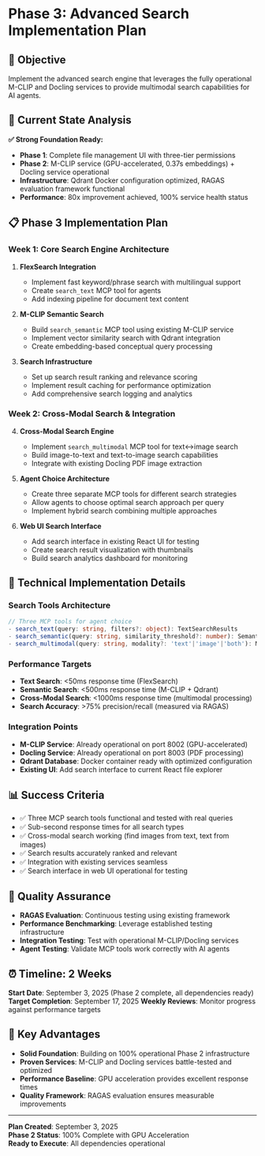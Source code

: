 # Phase 3: Advanced Search Implementation Plan

## 🎯 Objective
Implement the advanced search engine that leverages the fully operational M-CLIP and Docling services to provide multimodal search capabilities for AI agents.

## 🚀 Current State Analysis
**✅ Strong Foundation Ready:**
- **Phase 1**: Complete file management UI with three-tier permissions
- **Phase 2**: M-CLIP service (GPU-accelerated, 0.37s embeddings) + Docling service operational
- **Infrastructure**: Qdrant Docker configuration optimized, RAGAS evaluation framework functional
- **Performance**: 80x improvement achieved, 100% service health status

## 📋 Phase 3 Implementation Plan

### **Week 1: Core Search Engine Architecture**
1. **FlexSearch Integration**
   - Implement fast keyword/phrase search with multilingual support
   - Create `search_text` MCP tool for agents
   - Add indexing pipeline for document text content

2. **M-CLIP Semantic Search**
   - Build `search_semantic` MCP tool using existing M-CLIP service
   - Implement vector similarity search with Qdrant integration
   - Create embedding-based conceptual query processing

3. **Search Infrastructure**
   - Set up search result ranking and relevance scoring
   - Implement result caching for performance optimization
   - Add comprehensive search logging and analytics

### **Week 2: Cross-Modal Search & Integration**
4. **Cross-Modal Search Engine**
   - Implement `search_multimodal` MCP tool for text↔image search
   - Build image-to-text and text-to-image search capabilities
   - Integrate with existing Docling PDF image extraction

5. **Agent Choice Architecture**
   - Create three separate MCP tools for different search strategies
   - Allow agents to choose optimal search approach per query
   - Implement hybrid search combining multiple approaches

6. **Web UI Search Interface**
   - Add search interface in existing React UI for testing
   - Create search result visualization with thumbnails
   - Build search analytics dashboard for monitoring

## 🔧 Technical Implementation Details

### **Search Tools Architecture**
```typescript
// Three MCP tools for agent choice
- search_text(query: string, filters?: object): TextSearchResults
- search_semantic(query: string, similarity_threshold?: number): SemanticSearchResults  
- search_multimodal(query: string, modality?: 'text'|'image'|'both'): MultimodalSearchResults
```

### **Performance Targets**
- **Text Search**: <50ms response time (FlexSearch)
- **Semantic Search**: <500ms response time (M-CLIP + Qdrant)
- **Cross-Modal Search**: <1000ms response time (multimodal processing)
- **Search Accuracy**: >75% precision/recall (measured via RAGAS)

### **Integration Points**
- **M-CLIP Service**: Already operational on port 8002 (GPU-accelerated)
- **Docling Service**: Already operational on port 8003 (PDF processing)
- **Qdrant Database**: Docker container ready with optimized configuration
- **Existing UI**: Add search interface to current React file explorer

## 📊 Success Criteria
- ✅ Three MCP search tools functional and tested with real queries
- ✅ Sub-second response times for all search types
- ✅ Cross-modal search working (find images from text, text from images)
- ✅ Search results accurately ranked and relevant
- ✅ Integration with existing services seamless
- ✅ Search interface in web UI operational for testing

## 🔄 Quality Assurance
- **RAGAS Evaluation**: Continuous testing using existing framework
- **Performance Benchmarking**: Leverage established testing infrastructure
- **Integration Testing**: Test with operational M-CLIP/Docling services
- **Agent Testing**: Validate MCP tools work correctly with AI agents

## ⏰ Timeline: 2 Weeks
**Start Date**: September 3, 2025 (Phase 2 complete, all dependencies ready)
**Target Completion**: September 17, 2025
**Weekly Reviews**: Monitor progress against performance targets

## 💪 Key Advantages
- **Solid Foundation**: Building on 100% operational Phase 2 infrastructure
- **Proven Services**: M-CLIP and Docling services battle-tested and optimized
- **Performance Baseline**: GPU acceleration provides excellent response times
- **Quality Framework**: RAGAS evaluation ensures measurable improvements

---

**Plan Created**: September 3, 2025  
**Phase 2 Status**: 100% Complete with GPU Acceleration  
**Ready to Execute**: All dependencies operational